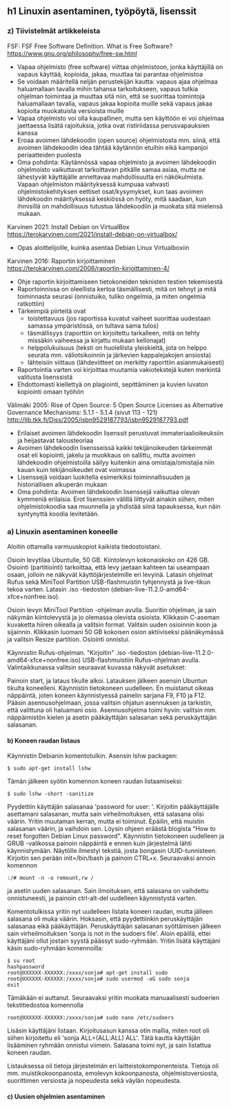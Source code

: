 ## h1 Linuxin asentaminen, työpöytä, lisenssit

### z) Tiivistelmät artikkeleista

FSF: FSF Free Software Definition. What is Free Software? https://www.gnu.org/philosophy/free-sw.html
- Vapaa ohjelmisto (free software) viittaa ohjelmistoon, jonka käyttäjillä on vapaus käyttää, kopioida, jakaa, muuttaa tai parantaa ohjelmistoa
- Se voidaan määritellä neljän perustekijän kautta: vapaus ajaa ohjelmaa haluamallaan tavalla mihin tahansa tarkoitukseen, vapaus tutkia ohjelman toimintaa ja muuttaa sitä niin, että se 
suorittaa toimintoja haluamallaan tavalla, vapaus jakaa kopioita muille sekä vapaus jakaa kopioita muokatuista versioista muille
- Vapaa ohjelmisto voi olla kaupallinen, mutta sen käyttöön ei voi ohjelmaa jaettaessa lisätä rajoituksia, jotka ovat ristiriidassa perusvapauksien kanssa
- Eroaa avoimen lähdekoodin (open source) ohjelmistosta mm. siinä, että avoimen lähdekoodin idea tähtää käytännön etuihin eikä kampanjoi periaatteiden puolesta
- Oma pohdinta: Käytännössä vapaa ohjelmisto ja avoimen lähdekoodin ohjelmoisto vaikuttavat tarkoittavan pitkälle samaa asiaa, mutta ne lähestyvät käyttäjälle
annettavaa mahdollisuutta eri näkökulmista. Vapaan ohjelmiston määrityksessä kumpuaa vahvasti ohjelmistokehityksen eettiset osat/kysymykset, kun taas avoimen
lähdekoodin määrityksessä keskiössä on hyöty, mitä saadaan, kun ihmisillä on mahdollisuus tutustua lähdekoodiin ja muokata sitä mielensä mukaan.

Karvinen 2021: Install Debian on VirtualBox https://terokarvinen.com/2021/install-debian-on-virtualbox/
- Opas aloittelijoille, kuinka asentaa Debian Linux Virtualboxiin


Karvinen 2016: Raportin kirjoittaminen https://terokarvinen.com/2006/raportin-kirjoittaminen-4/
- Ohje raportin kirjoittamiseen tietokoneiden teknisten testien tekemisestä
- Raportoinnissa on oleellista kertoa täsmällisesti, mitä on tehnyt ja mitä toiminnasta seurasi (onnistuiko, tuliko ongelmia, ja miten ongelmia ratkottiin)
- Tärkeimpiä piirteitä ovat 
  - toistettavuus (jos raportissa kuvatut vaiheet suorittaa uudestaan samassa ympäristössä, on tultava sama tulos)
  - täsmällisyys (raporttiin on kirjoitettu tarkalleen, mitä on tehty missäkin vaiheessa ja kirjattu mukaan kellonajat)
  - helppolukuisuus (teksti on huolellista yleiskieltä, jota on helppo seurata mm. väliotsikoinnin ja järkevien kappalejakojen ansiosta)
  - lähteisiin viittaus (lähdeviitteet on merkitty raporttiin asianmukaisesti)
- Raportointia varten voi kirjoittaa muutamia vakiotekstejä kuten merkintä valitusta lisenssistä
- Ehdottomasti kiellettyä on plagiointi, sepittäminen ja kuvien luvaton kopiointi omaan työhön


Välimäki 2005: Rise of Open Source: 5 Open Source Licenses as Alternative Governance Mechanisms: 5.1.1 - 5.1.4 (sivut 113 - 121) http://lib.tkk.fi/Diss/2005/isbn9529187793/isbn9529187793.pdf
- Erilaiset avoimen lähdekoodin lisenssit perustuvat immateriaalioikeuksiin ja heijastavat talousteoriaa
- Avoimen lähdekoodin lisensseissä kaikki tekijänoikeuden tärkeimmät osat eli kopiointi, jakelu ja muokkaus on sallittu, mutta avoimen lähdekoodin ohjelmistoilla
säilyy kuitenkin aina omistaja/omistajia niin kauan kuin tekijänoikeudet ovat voimassa
- Lisenssejä voidaan luokitella esimerkiksi toiminnallisuuden ja historiallisen alkuperän mukaan
- Oma pohdinta: Avoimen lähdekoodin lisenssejä vaikuttaa olevan kymmeniä erilaisia. Erot lisenssien välillä liittyvät ainakin siihen, miten ohjelmistokoodia saa muunnella ja yhdistää
siinä tapauksessa, kun näin syntynyttä koodia levitetään.


### a) Linuxin asentaminen koneelle

Aloitin ottamalla varmuuskopiot kaikista tiedostoistani.

Osioin levytilaa Ubuntulle, 50 GB. Kiintolevyn kokonaiskoko on 426 GB. Osiointi (partitiointi) tarkoittaa, että levy jaetaan kahteen tai useampaan osaan, jolloin ne näkyvät käyttöjärjestelmille eri levyinä. Latasin ohjelmat Rufus sekä MiniTool Partition USB-flashmuistin tyhjennystä ja live-tikun tekoa varten. Latasin .iso -tiedoston (debian-live-11.2.0-amd64-xfce+nonfree.iso).

Osioin levyn MiniTool Partition -ohjelman avulla. Suoritin ohjelman, ja sain näkymän kiintolevystä ja jo olemassa olevista osioista. Klikkasin C-aseman kuvaketta hiiren oikealla ja valitsin format. Valitsin uuden osioinnin koon ja sijainnin. Klikkasin luomani 50 GB kokoisen osion aktiiviseksi päänäkymässä ja valitsin Resize partition. Osiointi onnistui.

Käynnistin Rufus-ohjelman. "Kirjoitin" .iso -tiedoston (debian-live-11.2.0-amd64-xfce+nonfree.iso) USB-flashmuistiin Rufus-ohjelman avulla. Valintaikkunassa valitsin seuraavat kuvassa näkyvät asetukset:

Painoin start, ja lataus tikulle alkoi. Latauksen jälkeen asensin Ubuntun tikulta koneelleni. Käynnistin tietokoneen uudelleen. En muistanut oikeaa näppäintä, joten koneen käynnistyessä painelin sarjana F9, F10 ja F12. Pääsin asennusohjelmaan, jossa valitsin ohjatun asennuksen ja tarkistin, että valittuna oli haluamani osio. Asennusohjelma toimi hyvin: valitsin mm. näppäimistön kielen ja asetin pääkäyttäjän salasanan sekä peruskäyttäjän salasanan. 

#### b) Koneen raudan listaus
Käynnistin Debianin komentotulkin. Asensin lshw packagen:

    $ sudo apt-get install lshw

Tämän jälkeen syötin komennon koneen raudan listaamiseksi:

    $ sudo lshw -short -sanitize

Pyydettiin käyttäjän salasanaa 'password for user: '. Kirjoitin pääkäyttäjälle asettamani salasanan, mutta sain virheilmoituksen, että salasana olisi väärin. Yritin muutaman  kerran, mutta ei toiminut. Epäilin, että muistin salasanan väärin, ja vaihdoin sen. Löysin ohjeen eräästä blogista "How to reset forgotten Debian Linux password". Käynnistin tietokoneen uudelleen ja GRUB -valikossa painoin näppäintä e ennen kuin järjestelmä lähti käynnistymään. Näytölle ilmestyi tekstiä, josta bongasin UUID-tunnisteen. Kirjoitin sen perään init=/bin/bash ja painoin CTRL+x. Seuraavaksi annoin komennon

    :/# mount -n -o remount,rw /
    
ja asetin uuden salasanan. Sain ilmoituksen, että salasana on vaihdettu onnistuneesti, ja painoin ctrl-alt-del uudelleen käynnistystä varten.

Komentotulkissa yritin nyt uudelleen listata koneen raudan, mutta jälleen salasana oli muka väärin. Hoksasin, että pyydettiinkin peruskäyttäjän salasanaa eikä pääkäyttäjän. Peruskäyttäjän salasanan syöttämisen jälkeen sain virheilmoituksen 'sonja is not in the sudoers file'. Aloin epäillä, ettei käyttäjäni ollut jostain syystä päässyt sudo-ryhmään. Yritin lisätä käyttäjäni käsin sudo-ryhmään komennoilla:

```
$ su root
hashpassword
root@XXXXXX-XXXXXX:/xxxx/sonja# apt-get install sudo
root@XXXXXX-XXXXXX:/xxxx/sonja# sudo usermod -aG sudo sonja
exit
```

Tämäkään ei auttanut. Seuraavaksi yritin muokata manuaalisesti sudoerien tekstitiedostoa komennolla

    root@XXXXXX-XXXXXX:/xxxx/sonja# sudo nano /etc/sudoers

Lisäsin käyttäjäni listaan. Kirjoitusasun kanssa otin mallia, miten root oli siihen kirjoitettu eli 'sonja   ALL=(ALL:ALL) ALL'. Tätä kautta käyttäjän lisääminen ryhmään onnistui viimein. Salasana toimi nyt, ja sain listattua koneen raudan.

Listauksessa oli tietoja järjestelmän eri laitteistokomponenteista. Tietoja oli mm. muistikokoonpanosta, emolevyn kokoonpanosta, ohjelmistoversiosta, suorittimen versiosta ja nopeudesta sekä väylän nopeudesta.


#### c) Uusien ohjelmien asentaminen
